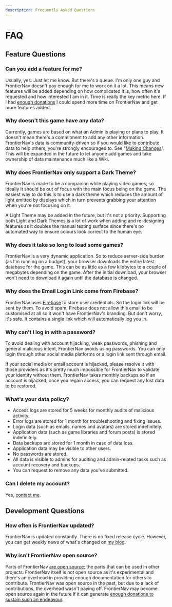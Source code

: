 ```yaml
---
description: Frequently Asked Questions
---
```


# FAQ

## Feature Questions

### Can you add a feature for me?

Usually, yes. Just let me know. But there's a queue. I'm only one guy and FrontierNav doesn't pay enough for me to work on it a lot. This means new features will be added depending on how complicated it is, how often it's requested and how interested I am in it. Time is really the key metric here. If I had [enough donations](https://patreon.com/jahed) I could spend more time on FrontierNav and get more features added.

### Why doesn't this game have any data?

Currently, games are based on what an Admin is playing or plans to play. It doesn't mean there's a commitment to add any other information. FrontierNav's data is community-driven so if you would like to contribute data to help others, you're strongly encouraged to. See "[Making Changes](editing-data/making-changes.md)". This will be expanded in the future to let anyone add games and take ownership of data maintenance much like a Wiki.

### Why does FrontierNav only support a Dark Theme?

FrontierNav is made to be a companion while playing video games, so ideally it should be out of focus with the main focus being on the game. The easiest way to do this is to use a dark theme which reduces the amount of light emitted by displays which in turn prevents grabbing your attention when you're not focusing on it.

A Light Theme may be added in the future, but it's not a priority. Supporting both Light and Dark Themes is a lot of work when adding and re-designing features as it doubles the manual testing surface since there's no automated way to ensure colours look correct to the human eye.

### Why does it take so long to load some games?

FrontierNav is a very dynamic application. So to reduce server-side burden \(as I'm running on a budget\), your browser downloads the entire latest database for the game. This can be as little as a few kilobytes to a couple of megabytes depending on the game. After the initial download, your browser won't need to download it again until the database is changed.

### Why does the Email Login Link come from Firebase?

FrontierNav uses [Firebase](https://firebase.google.com/) to store user credentials. So the login link will be sent by them. To avoid spam, Firebase does not allow this email to be customised at all so it won't have FrontierNav's branding. But don't worry, it's safe. It contains a single link which will automatically log you in.

### Why can't I log in with a password?

To avoid dealing with account hijacking, weak passwords, phishing and general malicious intent, FrontierNav avoids using passwords. You can only login through other social media platforms or a login link sent through email.

If your social media or email account is hijacked, please resolve it with those providers as it's pretty much impossible for FrontierNav to validate your identity without them. FrontierNav takes monthly backups so if an account is hijacked, once you regain access, you can request any lost data to be restored.

### What's your data policy?

* Access logs are stored for 5 weeks for monthly audits of malicious activity.
* Error logs are stored for 1 month for troubleshooting and fixing issues.
* Login data \(such as emails, names and avatars\) are stored indefinitely.
* Application data \(such as game libraries and forum posts\) is stored indefinitely.
* Data backups are stored for 1 month in case of data loss.
* Application data may be visible to other users.
* No passwords are stored.
* All data is visible to admins for auditing and admin-related tasks such as account recovery and backups.
* You can request to remove any data you've submitted.

### Can I delete my account?

Yes, [contact me](https://jahed.dev/about).

## Development Questions

### How often is FrontierNav updated?

FrontierNav is updated constantly. There is no fixed release cycle. However, you can get weekly news of what's changed on [my blog](https://jahed.dev/tags/frontiernav).

### Why isn't FrontierNav open source?

Parts of FrontierNav [are open source](https://github.com/jahed); the parts that can be used in other projects. FrontierNav itself is not open source as it's experimental and there's an overhead in providing enough documentation for others to contribute. FrontierNav was open source in the past, but due to a lack of contributions, the overhead wasn't paying off. FrontierNav may become open source again in the future if it can generate [enough donations to sustain such an endeavour](https://patreon.com/jahed).

